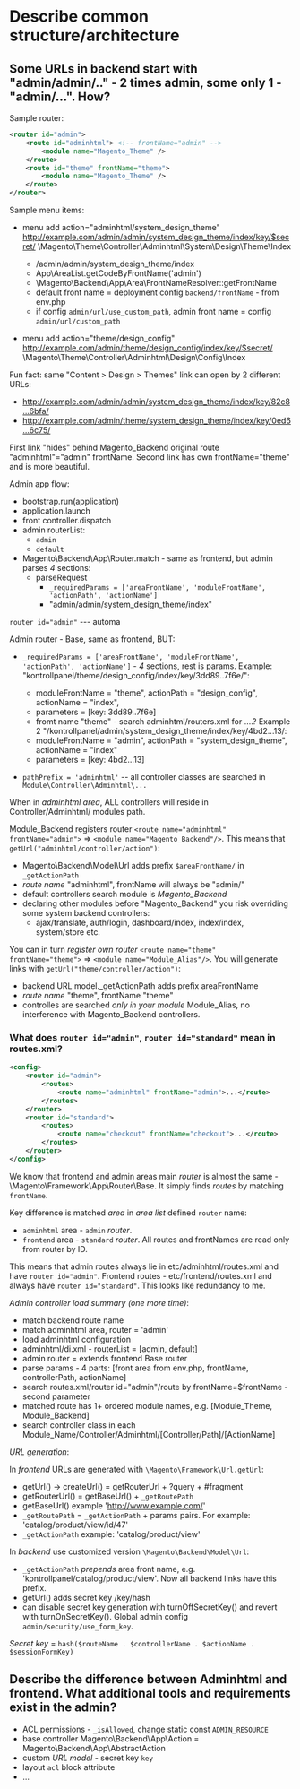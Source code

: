 # Describe common structure/architecture

## Some URLs in backend start with "admin/admin/.." - 2 times admin, some only 1 - "admin/...". How?

Sample router:
```xml
<router id="admin">
    <route id="adminhtml"> <!-- frontName="admin" -->
        <module name="Magento_Theme" />
    </route>
    <route id="theme" frontName="theme">
        <module name="Magento_Theme" />
    </route>
</router>
```

Sample menu items:
- menu add action="adminhtml/system_design_theme"
    http://example.com/admin/admin/system_design_theme/index/key/$secret/
    \Magento\Theme\Controller\Adminhtml\System\Design\Theme\Index
    * /admin/admin/system_design_theme/index
    * App\AreaList.getCodeByFrontName('admin')
    * \Magento\Backend\App\Area\FrontNameResolver::getFrontName
    * default front name = deployment config `backend/frontName` - from env.php
    * if config `admin/url/use_custom_path`, admin front name = config `admin/url/custom_path`

- menu add action="theme/design_config"
    http://example.com/admin/theme/design_config/index/key/$secret/
    \Magento\Theme\Controller\Adminhtml\Design\Config\Index

Fun fact: same "Content > Design > Themes" link can open by 2 different URLs:
- http://example.com/admin/admin/system_design_theme/index/key/82c8...6bfa/
- http://example.com/admin/theme/system_design_theme/index/key/0ed6...6c75/

First link "hides" behind Magento_Backend original route "adminhtml"="admin" frontName.
Second link has own frontName="theme" and is more beautiful.


Admin app flow:
- bootstrap.run(application)
- application.launch
- front controller.dispatch
- admin routerList:
  * `admin`
  * `default`
- Magento\Backend\App\Router.match - same as frontend, but admin parses *4* sections:
  * parseRequest
    + `_requiredParams = ['areaFrontName', 'moduleFrontName', 'actionPath', 'actionName']`
    + "admin/admin/system_design_theme/index"

`router id="admin"` --- automa

Admin router - Base, same as frontend, BUT:
- `_requiredParams = ['areaFrontName', 'moduleFrontName', 'actionPath', 'actionName']` - *4* sections, rest is params.
    Example: "kontrollpanel/theme/design_config/index/key/3dd89..7f6e/":
    * moduleFrontName = "theme", actionPath = "design_config", actionName = "index",
    * parameters = [key: 3dd89..7f6e]
    * fromt name "theme" - search adminhtml/routers.xml for ....?
    Example 2 "/kontrollpanel/admin/system_design_theme/index/key/4bd2...13/:
    * moduleFrontName = "admin", actionPath = "system_design_theme", actionName = "index"
    * parameters = [key: 4bd2...13]
    
- `pathPrefix = 'adminhtml'` -- all controller classes are searched in `Module\Controller\Adminhtml\...`

When in *adminhtml area*, ALL controllers will reside in Controller/Adminhtml/ modules path.

Module_Backend registers router `<route name="adminhtml" frontName="admin">` => `<module name="Magento_Backend"/>`.
This means that `getUrl("adminhtml/controller/action")`:
- Magento\Backend\Model\Url adds prefix `$areaFrontName/` in `_getActionPath`
- *route name* "adminhtml", frontName will always be "admin/"
- default controllers search module is *Magento_Backend*
- declaring other modules before "Magento_Backend" you risk overriding some system backend controllers:
  + ajax/translate, auth/login, dashboard/index, index/index, system/store etc.

You can in turn *register own router* `<route name="theme" frontName="theme">` => `<module name="Module_Alias"/>`.
You will generate links with `getUrl("theme/controller/action")`:
- backend URL model._getActionPath adds prefix areaFrontName
- *route name* "theme", frontName "theme"
- controlles are searched *only in your module* Module_Alias, no interference with Magento_Backend controllers.

### What does `router id="admin"`, `router id="standard"` mean in routes.xml?
```xml
<config>
    <router id="admin">
        <routes>
            <route name="adminhtml" frontName="admin">...</route>
        </routes>
    </router>
    <router id="standard">
        <routes>
            <route name="checkout" frontName="checkout">...</route>
        </routes>
    </router>
</config>
```
We know that frontend and admin areas main *router* is almost the same - \Magento\Framework\App\Router\Base.
It simply finds *routes* by matching `frontName`.

Key difference is matched *area* in *area list* defined `router` name:
- `adminhtml` area - `admin` *router*.
- `frontend` area - `standard` *router*.
All routes and frontNames are read only from router by ID.

This means that admin routes always lie in etc/adminhtml/routes.xml and have `router id="admin"`.
Frontend routes - etc/frontend/routes.xml and always have `router id="standard"`.
This looks like redundancy to me.

*Admin controller load summary (one more time)*:
- match backend route name
- match adminhtml area, router = 'admin'
- load adminhtml configuration
- adminhtml/di.xml - routerList = [admin, default]
- admin router = extends frontend Base router
- parse params - 4 parts: [front area from env.php, frontName, controllerPath, actionName]
- search routes.xml/router id="admin"/route by frontName=$frontName - second parameter
- matched route has 1+ ordered module names, e.g. [Module_Theme, Module_Backend]
- search controller class in each Module_Name/Controller/Adminhtml/[Controller/Path]/[ActionName]


*URL generation*:

In *frontend* URLs are generated with `\Magento\Framework\Url.getUrl`:
- getUrl() -> createUrl() = getRouterUrl + ?query + #fragment
- getRouterUrl() = getBaseUrl() + `_getRoutePath`
- getBaseUrl() example 'http://www.example.com/'
- `_getRoutePath` = `_getActionPath` + params pairs. For example: 'catalog/product/view/id/47'
- `_getActionPath` example: 'catalog/product/view'

In *backend* use customized version `\Magento\Backend\Model\Url`:
- `_getActionPath` *prepends* area front name, e.g. 'kontrollpanel/catalog/product/view'.
  Now all backend links have this prefix.
- getUrl() adds secret key /key/hash
- can disable secret key generation with turnOffSecretKey() and revert with turnOnSecretKey().
  Global admin config `admin/security/use_form_key`.

*Secret key* = `hash($routeName . $controllerName . $actionName . $sessionFormKey)`




## Describe the difference between Adminhtml and frontend. What additional tools and requirements exist in the admin?
- ACL permissions - `_isAllowed`, change static const `ADMIN_RESOURCE`
- base controller Magento\Backend\App\Action = Magento\Backend\App\AbstractAction
- custom *URL model* - secret key `key`
- layout `acl` block attribute
- ...
